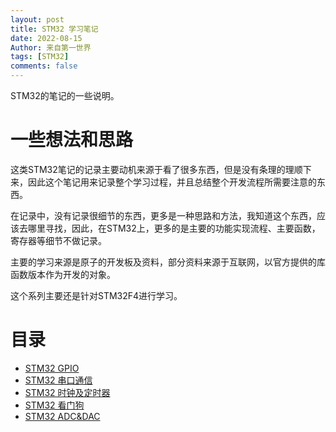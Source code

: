 ```yaml
---
layout: post
title: STM32 学习笔记
date: 2022-08-15
Author: 来自第一世界
tags: [STM32]
comments: false
---
```

STM32的笔记的一些说明。

# 一些想法和思路

这类STM32笔记的记录主要动机来源于看了很多东西，但是没有条理的理顺下来，因此这个笔记用来记录整个学习过程，并且总结整个开发流程所需要注意的东西。

在记录中，没有记录很细节的东西，更多是一种思路和方法，我知道这个东西，应该去哪里寻找，因此，在STM32上，更多的是主要的功能实现流程、主要函数，寄存器等细节不做记录。

主要的学习来源是原子的开发板及资料，部分资料来源于互联网，以官方提供的库函数版本作为开发的对象。

这个系列主要还是针对STM32F4进行学习。

# 目录

- [STM32 GPIO](https://balculus.github.io/Sand/STM32-GPIO/ "GPIO")
- [STM32 串口通信](https://balculus.github.io/Sand/STM32-USART/)
- [STM32 时钟及定时器](https://balculus.github.io/Sand/STM32-clock/)
- [STM32 看门狗](https://balculus.github.io/Sand/STM32-watchdog/)
- [STM32 ADC&amp;DAC](https://balculus.github.io/Sand/STM32-ADC-DAC/)
